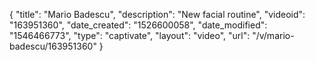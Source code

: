 {
    "title": "Mario Badescu",
    "description": "New facial routine",
    "videoid": "163951360",
    "date_created": "1526600058",
    "date_modified": "1546466773",
    "type": "captivate",
    "layout": "video",
    "url": "\/v\/mario-badescu\/163951360"
}
